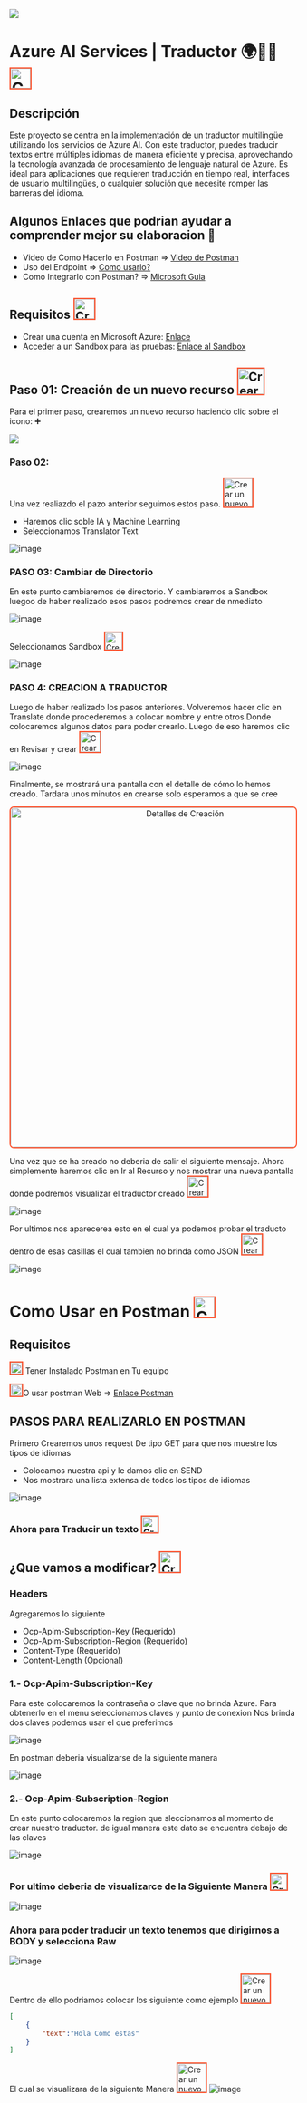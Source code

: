 <p>
  <img src="https://eu01.edcwb.com/educanews/interface/images/noticies/21345-4d886d43fa244e7c8aa987eb14bb24a0.jpg">
</p>

  
# Azure AI Services | Traductor 🌍🎌🍁 <img src="https://media.tenor.com/9MZ0S-cWtakAAAAi/mewing.gif" alt="Crear un nuevo recurso" width="35" style="border: 2px solid #FF5733;">

## Descripción

Este proyecto se centra en la implementación de un traductor multilingüe utilizando los servicios de Azure AI. Con este traductor, puedes traducir textos entre múltiples idiomas de manera eficiente y precisa, aprovechando la tecnología avanzada de procesamiento de lenguaje natural de Azure. Es ideal para aplicaciones que requieren traducción en tiempo real, interfaces de usuario multilingües, o cualquier solución que necesite romper las barreras del idioma.

## Algunos Enlaces que podrian ayudar a comprender mejor su elaboracion 🧐

- Video de Como Hacerlo en Postman => [Video de Postman](https://www.youtube.com/watch?v=a-JJrILw73Y)
- Uso del Endpoint => [Como usarlo?](https://learn.microsoft.com/es-es/azure/ai-services/translator/reference/rest-api-guide?WT.mc_id=Portal-Microsoft_Azure_ProjectOxford)
- Como Integrarlo con Postman? => [Microsoft Guia](https://learn.microsoft.com/es-es/azure/ai-services/translator/quickstart-text-rest-api?tabs=csharp)

## Requisitos  <img src="https://media.tenor.com/REoBdf2ztLEAAAAj/check-mark-good.gif" alt="Crear un nuevo recurso" width="35" style="border: 2px solid #FF5733;">

- Crear una cuenta en Microsoft Azure: [Enlace](https://azure.microsoft.com/es-es/pricing/purchase-options/azure-account/)
- Acceder a un Sandbox para las pruebas: [Enlace al Sandbox](https://learn.microsoft.com/en-us/training/modules/intro-to-python/5-exercise-output?authuser=0)
  
## Paso 01: Creación de un nuevo recurso  <img src="https://influencermarketinghub.com/wp-content/uploads/2019/06/Animated-GIF-without-Background.gif" alt="Crear un nuevo recurso" width="45" style="border: 2px solid #FF5733; aling-items:end;">

Para el primer paso, crearemos un nuevo recurso haciendo clic sobre el icono: ➕  
<p>
  <img src="https://github.com/user-attachments/assets/683ea92c-d37a-466d-9f36-1943ccbe46a2">
</p>



### Paso 02:  

Una vez realiazdo el pazo anterior seguimos estos paso. <img src="https://i.pinimg.com/originals/38/99/3e/38993e4640f2512c6ed50e03a45f2baa.gif" alt="Crear un nuevo recurso" width="50" style="border: 2px solid #FF5733;">

- Haremos clic soble IA y Machine Learning
- Seleccionamos Translator Text
  
![image](https://github.com/user-attachments/assets/adab4030-8542-4db9-8413-f2132acd62b6)

### PASO 03: Cambiar de Directorio
En este punto cambiaremos de directorio. Y cambiaremos a Sandbox luegoo de haber realizado esos pasos podremos crear  de nmediato

![image](https://github.com/user-attachments/assets/44864551-8e24-42f2-aac9-9215ed9bbcae)

Seleccionamos Sandbox  <img src="https://media.baamboozle.com/uploads/images/385030/1622522728_206497_gif-url.gif" alt="Crear un nuevo recurso" width="30" style="border: 2px solid #FF5733;">

![image](https://github.com/user-attachments/assets/d2186d6b-a8e3-4373-9a63-4d9b350490f3)


### PASO 4: CREACION  A TRADUCTOR
Luego de haber realizado los pasos anteriores. Volveremos hacer clic en  Translate donde procederemos a colocar nombre y entre  otros
Donde colocaremos algunos datos para poder crearlo. Luego de eso haremos clic en Revisar y crear  <img src="https://media.tenor.com/REoBdf2ztLEAAAAj/check-mark-good.gif" alt="Crear un nuevo recurso" width="35" style="border: 2px solid #FF5733;">


![image](https://github.com/user-attachments/assets/6ab87a68-e230-4336-9626-0a15ad9a8bc3)


Finalmente, se mostrará una pantalla con el detalle de cómo lo hemos creado. Tardara unos minutos en crearse solo esperamos a que se cree


<p align="center">
  <img src="https://github.com/user-attachments/assets/b972062f-99f6-43ed-9a5c-b1b92520e189" alt="Detalles de Creación" width="600" style="border: 2px solid #FF5733; border-radius: 8px;">
</p>

Una vez que se ha creado no deberia de salir el siguiente mensaje. Ahora simplemente haremos clic en Ir al Recurso y nos mostrar una nueva pantalla donde podremos visualizar el traductor creado <img src="https://img.clipart-library.com/2/clip-check-mark-gif/clip-check-mark-gif-18.gif" alt="Crear un nuevo recurso" width="35" style="border: 2px solid #FF5733;">

![image](https://github.com/user-attachments/assets/be5f2279-66aa-49d7-9ba1-f514289d961e)


Por ultimos nos aparecerea esto en el cual ya podemos probar el traducto dentro de esas casillas el cual tambien no brinda como JSON <img src="https://images.emojiterra.com/google/noto-emoji/animated-emoji/1f60a.gif" alt="Crear un nuevo recurso" width="35" style="border: 2px solid #FF5733;">

![image](https://github.com/user-attachments/assets/0aead70d-8847-45c9-8775-18c95bffeefb)

# Como Usar en Postman <img src="https://cdn.iconscout.com/icon/free/png-256/free-postman-logo-icon-download-in-svg-png-gif-file-formats--technology-social-media-company-brand-vol-5-pack-logos-icons-2945092.png?f=webp" alt="Crear un nuevo recurso" width="35" style="border: 2px solid #FF5733;">

## Requisitos  
 
<img src="https://upload.wikimedia.org/wikipedia/commons/thumb/8/8b/Eo_circle_green_white_checkmark.svg/2048px-Eo_circle_green_white_checkmark.svg.png" alt="Crear un nuevo recurso" width="20" style="border: 2px solid #FF5733;"> Tener Instalado Postman en Tu equipo

<img src="https://upload.wikimedia.org/wikipedia/commons/thumb/8/8b/Eo_circle_green_white_checkmark.svg/2048px-Eo_circle_green_white_checkmark.svg.png" alt="Crear un nuevo recurso" width="20" style="border: 2px solid #FF5733;">O usar postman Web =>   [Enlace Postman](https://web.postman.co/workspace)

## PASOS PARA REALIZARLO EN POSTMAN

Primero Crearemos unos request De tipo GET para que nos muestre los tipos de idiomas

- Colocamos nuestra api y le damos clic en SEND
- Nos mostrara una lista extensa de todos los tipos de idiomas

![image](https://github.com/user-attachments/assets/655f8a5a-158f-4efa-9f43-cc5a03517af5)

### Ahora para Traducir un texto  <img src="https://play-lh.googleusercontent.com/wjzioNo8WoOFXXQbW2QkhUP8olp6O6_SMOtaGma1JUNswu8E81PY_q0a8CtxxWwRq-g=w240-h480-rw" alt="Crear un nuevo recurso" width="28" style="border: 2px solid #FF5733;"> 

## ¿Que vamos a modificar? <img src="https://media.tenor.com/Obm7FIMrbVcAAAAj/tonton-chick.gif" alt="Crear un nuevo recurso" width="35" style="border: 2px solid #FF5733;"> 

### Headers
Agregaremos lo siguiente

- Ocp-Apim-Subscription-Key (Requerido)
- Ocp-Apim-Subscription-Region (Requerido)
- Content-Type    (Requerido)
- Content-Length	(Opcional)
       
### 1.- Ocp-Apim-Subscription-Key

Para este colocaremos la contraseña o clave que no brinda Azure. Para obtenerlo en el menu seleccionamos claves y punto de conexion
Nos brinda dos claves podemos usar el que preferimos

![image](https://github.com/user-attachments/assets/53568c5c-19c5-4618-9e83-c473818658e6)

En postman deberia visualizarse de la siguiente manera

![image](https://github.com/user-attachments/assets/7eaa68de-25ea-4b94-b071-b856eeed2174)


### 2.- Ocp-Apim-Subscription-Region

En este punto colocaremos la region que sleccionamos al momento de crear nuestro traductor. de igual manera este dato se encuentra debajo de las claves

![image](https://github.com/user-attachments/assets/7fb7f16a-28ef-4ed2-b962-23ff8751a139)


###  Por ultimo deberia de visualizarce de la Siguiente Manera <img src="https://png.pngtree.com/png-clipart/20230102/original/pngtree-4-dragon-ball-icon-vector-drgon-illustrtion-png-image_8856270.png" alt="Crear un nuevo recurso" width="28" style="border: 2px solid #FF5733;"> 


![image](https://github.com/user-attachments/assets/53e5b94b-8fda-4d4d-9cf0-213adbca37d6)


### Ahora para poder traducir un texto tenemos que dirigirnos a BODY y selecciona Raw

![image](https://github.com/user-attachments/assets/21e4e87b-61dc-40e3-868a-b65f14440bff)

Dentro de ello podriamos colocar los siguiente como ejemplo <img src="https://losanimesdemagrat.files.wordpress.com/2012/12/21.gif?w=625" alt="Crear un nuevo recurso" width="50" style="border: 2px solid #FF5733;"> 

```json
[
    {
        "text":"Hola Como estas"
    }
]
```
El cual se visualizara de la siguiente Manera <img src="https://i.gifer.com/origin/6b/6b82cef3af5c921cd252eba8ec436150_w200.gif" alt="Crear un nuevo recurso" width="50" style="border: 2px solid #FF5733;"> 
![image](https://github.com/user-attachments/assets/05cf76d9-0cd1-4d96-909f-463c0dccb9ba)



